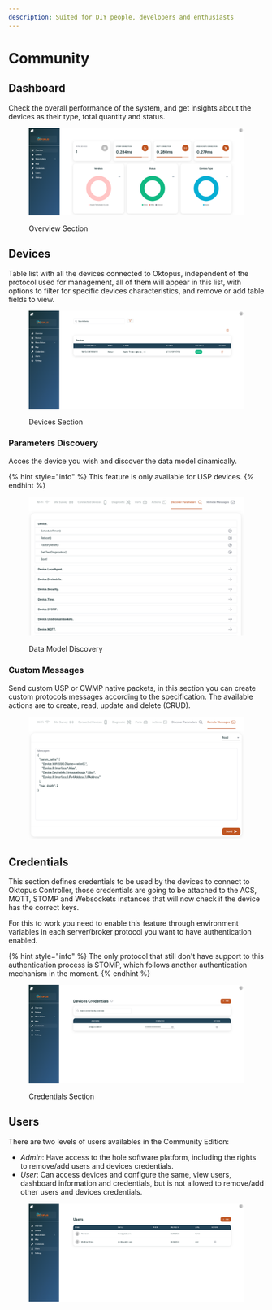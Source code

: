```yaml
---
description: Suited for DIY people, developers and enthusiasts
---
```


# Community

## Dashboard

Check the overall performance of the system, and get insights about the devices as their type, total quantity and status.

<figure><img src="../../.gitbook/assets/image (3).png" alt=""><figcaption><p>Overview Section</p></figcaption></figure>

## Devices

Table list with all the devices connected to Oktopus, independent of the protocol used for management, all of them will appear in this list, with options to filter for specific devices characteristics, and remove or add table fields to view.

<figure><img src="../../.gitbook/assets/image (8).png" alt=""><figcaption><p>Devices Section</p></figcaption></figure>

### Parameters Discovery

Acces the device you wish and discover the data model dinamically.

{% hint style="info" %}
This feature is only available for USP devices.
{% endhint %}

<figure><img src="../../.gitbook/assets/image (21).png" alt=""><figcaption><p>Data Model Discovery</p></figcaption></figure>

### Custom Messages

Send custom USP or CWMP native packets, in this section you can create custom protocols messages according to the specification. The available actions are to create, read, update and delete (CRUD).

<figure><img src="../../.gitbook/assets/image (19).png" alt=""><figcaption></figcaption></figure>

## Credentials

This section defines credentials to be used by the devices to connect to Oktopus Controller, those credentials are going to be attached to the ACS, MQTT, STOMP and Websockets instances that will now check if the device has the correct keys.

For this to work you need to enable this feature through environment variables in each server/broker protocol you want to have authentication enabled.&#x20;

{% hint style="info" %}
The only protocol that still don't have support to this authentication process is STOMP, which follows another authentication mechanism in the moment.
{% endhint %}

<figure><img src="../../.gitbook/assets/image (12).png" alt=""><figcaption><p>Credentials Section</p></figcaption></figure>

## Users

There are two levels of users availables in the Community Edition:

* _Admin_: Have access to the hole software platform, including the rights to remove/add users and devices credentials.
* _User_: Can access devices and configure the same, view users, dashboard information and credentials, but is not allowed to remove/add other users and devices credentials.

<figure><img src="../../.gitbook/assets/image (14).png" alt=""><figcaption></figcaption></figure>
